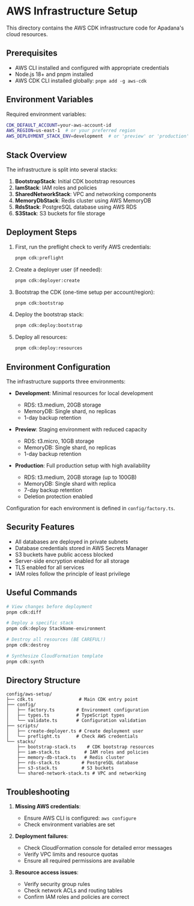 # AWS Infrastructure Setup

This directory contains the AWS CDK infrastructure code for Apadana's cloud resources.

## Prerequisites

- AWS CLI installed and configured with appropriate credentials
- Node.js 18+ and pnpm installed
- AWS CDK CLI installed globally: `pnpm add -g aws-cdk`

## Environment Variables

Required environment variables:

```bash
CDK_DEFAULT_ACCOUNT=your-aws-account-id
AWS_REGION=us-east-1  # or your preferred region
AWS_DEPLOYMENT_STACK_ENV=development  # or 'preview' or 'production'
```

## Stack Overview

The infrastructure is split into several stacks:

1. **BootstrapStack**: Initial CDK bootstrap resources
2. **IamStack**: IAM roles and policies
3. **SharedNetworkStack**: VPC and networking components
4. **MemoryDbStack**: Redis cluster using AWS MemoryDB
5. **RdsStack**: PostgreSQL database using AWS RDS
6. **S3Stack**: S3 buckets for file storage

## Deployment Steps

1. First, run the preflight check to verify AWS credentials:

   ```bash
   pnpm cdk:preflight
   ```

2. Create a deployer user (if needed):

   ```bash
   pnpm cdk:deployer:create
   ```

3. Bootstrap the CDK (one-time setup per account/region):

   ```bash
   pnpm cdk:bootstrap
   ```

4. Deploy the bootstrap stack:

   ```bash
   pnpm cdk:deploy:bootstrap
   ```

5. Deploy all resources:
   ```bash
   pnpm cdk:deploy:resources
   ```

## Environment Configuration

The infrastructure supports three environments:

- **Development**: Minimal resources for local development

  - RDS: t3.medium, 20GB storage
  - MemoryDB: Single shard, no replicas
  - 1-day backup retention

- **Preview**: Staging environment with reduced capacity

  - RDS: t3.micro, 10GB storage
  - MemoryDB: Single shard, no replicas
  - 1-day backup retention

- **Production**: Full production setup with high availability
  - RDS: t3.medium, 20GB storage (up to 100GB)
  - MemoryDB: Single shard with replica
  - 7-day backup retention
  - Deletion protection enabled

Configuration for each environment is defined in `config/factory.ts`.

## Security Features

- All databases are deployed in private subnets
- Database credentials stored in AWS Secrets Manager
- S3 buckets have public access blocked
- Server-side encryption enabled for all storage
- TLS enabled for all services
- IAM roles follow the principle of least privilege

## Useful Commands

```bash
# View changes before deployment
pnpm cdk:diff

# Deploy a specific stack
pnpm cdk:deploy StackName-environment

# Destroy all resources (BE CAREFUL!)
pnpm cdk:destroy

# Synthesize CloudFormation template
pnpm cdk:synth
```

## Directory Structure

```
config/aws-setup/
├── cdk.ts                 # Main CDK entry point
├── config/
│   ├── factory.ts        # Environment configuration
│   ├── types.ts          # TypeScript types
│   └── validate.ts       # Configuration validation
├── scripts/
│   ├── create-deployer.ts # Create deployment user
│   └── preflight.ts      # Check AWS credentials
└── stacks/
    ├── bootstrap-stack.ts    # CDK bootstrap resources
    ├── iam-stack.ts         # IAM roles and policies
    ├── memory-db-stack.ts   # Redis cluster
    ├── rds-stack.ts        # PostgreSQL database
    ├── s3-stack.ts         # S3 buckets
    └── shared-network-stack.ts # VPC and networking
```

## Troubleshooting

1. **Missing AWS credentials**:

   - Ensure AWS CLI is configured: `aws configure`
   - Check environment variables are set

2. **Deployment failures**:

   - Check CloudFormation console for detailed error messages
   - Verify VPC limits and resource quotas
   - Ensure all required permissions are available

3. **Resource access issues**:
   - Verify security group rules
   - Check network ACLs and routing tables
   - Confirm IAM roles and policies are correct
